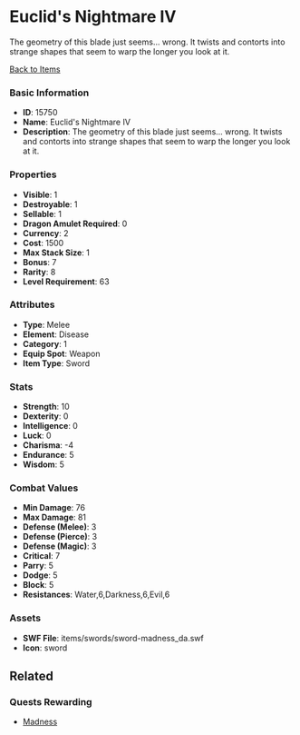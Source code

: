 # Euclid's Nightmare IV

The geometry of this blade just seems... wrong. It twists and contorts into strange shapes that seem to warp the longer you look at it.

[Back to Items](../items.md)

### Basic Information

- **ID**: 15750
- **Name**: Euclid&#039;s Nightmare IV
- **Description**: The geometry of this blade just seems... wrong. It twists and contorts into strange shapes that seem to warp the longer you look at it.

### Properties

- **Visible**: 1
- **Destroyable**: 1
- **Sellable**: 1
- **Dragon Amulet Required**: 0
- **Currency**: 2
- **Cost**: 1500
- **Max Stack Size**: 1
- **Bonus**: 7
- **Rarity**: 8
- **Level Requirement**: 63

### Attributes

- **Type**: Melee
- **Element**: Disease
- **Category**: 1
- **Equip Spot**: Weapon
- **Item Type**: Sword

### Stats

- **Strength**: 10
- **Dexterity**: 0
- **Intelligence**: 0
- **Luck**: 0
- **Charisma**: -4
- **Endurance**: 5
- **Wisdom**: 5

### Combat Values

- **Min Damage**: 76
- **Max Damage**: 81
- **Defense (Melee)**: 3
- **Defense (Pierce)**: 3
- **Defense (Magic)**: 3
- **Critical**: 7
- **Parry**: 5
- **Dodge**: 5
- **Block**: 5
- **Resistances**: Water,6,Darkness,6,Evil,6

### Assets

- **SWF File**: items/swords/sword-madness_da.swf
- **Icon**: sword

## Related

### Quests Rewarding

- [Madness](../quests/1356-madness.md)

